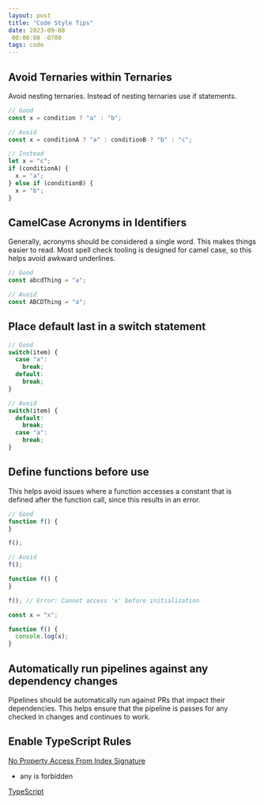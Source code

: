 ```yaml
---
layout: post
title: "Code Style Tips"
date: 2023-09-08
 00:00:00 -0700
tags: code
---
```


## Avoid Ternaries within Ternaries

Avoid nesting ternaries. Instead of nesting ternaries use if statements.

```typescript
// Good
const x = condition ? "a" : "b";

```

```typescript
// Avoid
const x = conditionA ? "a" : conditionB ? "b" : "c";
```

```typescript
// Instead
let x = "c";
if (conditionA) {
  x = "a";
} else if (conditionB) {
  x = "b";
}
```

## CamelCase Acronyms in Identifiers

Generally, acronyms should be considered a single word. This makes things easier to read. Most spell check tooling is designed for camel case, so this helps avoid awkward underlines.

```typescript
// Good
const abcdThing = "a";
```

```typescript
// Avoid
const ABCDThing = "a";
```

## Place default last in a switch statement

```typescript
// Good
switch(item) {
  case "a":
    break;
  default:
    break;
}
```

```typescript
// Avoid
switch(item) {
  default:
    break;
  case "a":
    break;
}
```

## Define functions before use

This helps avoid issues where a function accesses a constant that is defined after the function call, since this results in an error.

```typescript
// Good
function f() {
}

f();
```

```typescript
// Avoid
f();

function f() {
}
```

```typescript
f(); // Error: Cannot access 'x' before initialization 

const x = "x";

function f() {
  console.log(x);
}
```


## Automatically run pipelines against any dependency changes

Pipelines should be automatically run against PRs that impact their dependencies. This helps ensure that the pipeline is passes for any checked in changes and continues to work.

## Enable TypeScript Rules

[No Property Access From Index Signature](https://www.typescriptlang.org/tsconfig#noPropertyAccessFromIndexSignature)

- any is forbidden

[TypeScript](https://typescript-eslint.io/rules/?supported-rules=recommended-typeInformation)